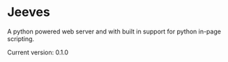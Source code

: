 # Jeeves
A python powered web server and with built in support for python in-page scripting.

Current version: 0.1.0
